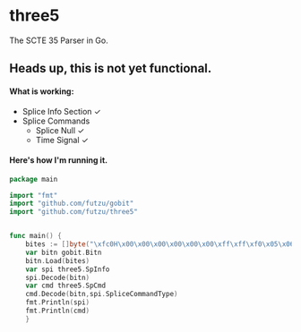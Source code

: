 # three5
The SCTE 35 Parser in Go.
## Heads up, this is not yet functional. 

#### What is working:

 * Splice Info Section ✓
 * Splice Commands 
    * Splice Null     ✓
    * Time Signal     ✓

#### Here's how I'm running it.
```go
package main

import "fmt"
import "github.com/futzu/gobit"
import "github.com/futzu/three5"


func main() {
	bites := []byte("\xfc0H\x00\x00\x00\x00\x00\x00\xff\xff\xf0\x05\x06\xfe\x93.8\x0b\x002\x02\x17CUEIH\x00\x00\n\x7f\x9f\x08\x08\x00\x00\x00\x00,\xa0\xa1\xe3\x18\x00\x00\x02\x17CUEIH\x00\x00\t\x7f\x9f\x08\x08\x00\x00\x00\x00,\xa0\xa1\x8a\x11\x00\x00\xb4!~\xb0")
	var bitn gobit.Bitn
	bitn.Load(bites)
	var spi three5.SpInfo
	spi.Decode(bitn)
	var cmd three5.SpCmd
	cmd.Decode(bitn,spi.SpliceCommandType)
	fmt.Println(spi)
	fmt.Println(cmd)
	}
```  
